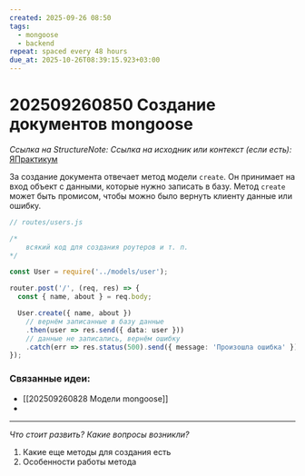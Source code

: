 ```yaml
---
created: 2025-09-26 08:50
tags:
  - mongoose
  - backend
repeat: spaced every 48 hours
due_at: 2025-10-26T08:39:15.923+03:00
---
```

# 202509260850 Создание документов mongoose

*Ссылка на StructureNote:*
*Ссылка на исходник или контекст (если есть):* [ЯПрактикум](https://practicum.yandex.ru/learn/backend-nodejs/courses/16b47298-e20d-4fde-9619-1ab305039a00/sprints/564238/topics/a4928f0d-5f69-4053-bea3-fa90d3a2a89f/lessons/0964829b-5b6d-4372-b84d-44a076b97b5a/)

За создание документа отвечает метод модели `create`. Он принимает на вход объект с данными, которые нужно записать в базу. Метод `create` может быть промисом, чтобы можно было вернуть клиенту данные или ошибку.

```ts
// routes/users.js

/*
    всякий код для создания роутеров и т. п.
*/

const User = require('../models/user');

router.post('/', (req, res) => {
  const { name, about } = req.body;

  User.create({ name, about })
    // вернём записанные в базу данные
    .then(user => res.send({ data: user }))
    // данные не записались, вернём ошибку
    .catch(err => res.status(500).send({ message: 'Произошла ошибка' }));
});
```

### Связанные идеи:

* [[202509260828 Модели mongoose]]
* 

---

*Что стоит развить? Какие вопросы возникли?*
1) Какие еще методы для создания есть
2) Особенности работы метода

